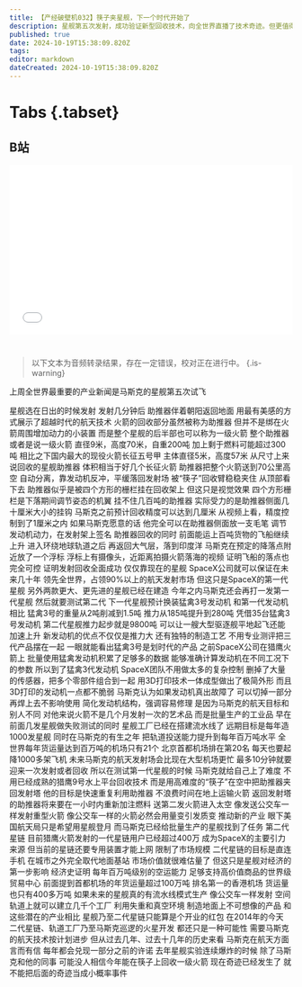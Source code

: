 ```yaml
---
title: 【产经破壁机032】筷子夹星舰，下一个时代开始了
description: 星舰第五次发射，成功验证新型回收技术，向全世界直播了技术奇迹。但更值得关注的是即将开启的新时代。【产经破壁机032】
published: true
date: 2024-10-19T15:38:09.820Z
tags: 
editor: markdown
dateCreated: 2024-10-19T15:38:09.820Z
---
```


# Tabs {.tabset}

## B站

<div style="position: relative; padding: 30% 45%;">
<iframe style="position: absolute; width: 100%; height: 100%; left: 0; top: 0;" src="//player.bilibili.com/player.html?&bvid=BV号&page=1&as_wide=1&high_quality=1&danmaku=1&autoplay=0" scrolling="no" border="0" frameborder="no" framespacing="0" allowfullscreen="true"></iframe>
</div>


#

> 以下文本为音频转录结果，存在一定错误，校对正在进行中。
{.is-warning}

上周全世界最重要的产业新闻是马斯克的星舰第五次试飞

星舰选在日出的时候发射
发射几分钟后
助推器伴着朝阳返回地面
用最有美感的方式展示了超越时代的航天技术
火箭的回收部分虽然被称为助推器
但并不是绑在火箭周围增加动力的小装置
而是整个星舰的后半部也可以称为一级火箭
整个助推器或者是说一级火箭
直径9米，高度70米，自重200吨
加上剩于燃料可能超过300吨
相比之下国内最大的现役火箭长征五号甲
主体直径5米，高度57米
从尺寸上来说回收的星舰助推器
体积相当于好几个长征火箭
助推器把整个火箭送到70公里高空
自动分离，靠发动机反冲，平缓落回发射场
被“筷子”回收臂稳稳夹住
从顶部看下去
助推器似乎是被四个方形的栅栏挂在回收架上
但这只是视觉效果
四个方形栅栏是下落期间调节姿态的机翼
挂不住几百吨的助推器
实际受力的是助推器侧面几十厘米大小的挂钩
马斯克之前预计回收精度可以达到几厘米
从视频上看，精度控制到了1厘米之内
如果马斯克愿意的话
他完全可以在助推器侧面放一支毛笔
调节发动机动力，在发射架上签名
助推器回收的同时
前面能运上百吨货物的飞船继续上升
进入环绕地球轨道之后
再返回大气层，落到印度洋
马斯克在预定的降落点附近放了一个浮标
浮标上有摄像头，近距离拍摄火箭落海的视频
证明飞船的落点也完全可控
证明发射回收全面成功
仅仅靠现在的星舰
SpaceX公司就可以保证在未来几十年
领先全世界，占领90%以上的航天发射市场
但这只是SpaceX的第一代星舰
另外两款更大、更先进的星舰已经在建造
今年之内马斯克还会再打一发第一代星舰
然后就要测试第二代
下一代星舰预计换装猛禽3号发动机
和第一代发动机相比
猛禽3号的重量从2吨削减到1.5吨
推力从185吨提升到280吨
凭借35台猛禽3号发动机
第二代星舰推力起步就是9800吨
可以让一艘大型驱逐舰平地起飞还能加速上升
新发动机的优点不仅仅是推力大
还有独特的制造工艺
不用专业测评把三代产品摆在一起
一眼就能看出猛禽3号是划时代的产品
之前SpaceX公司在猎鹰火箭上
批量使用猛禽发动机积累了足够多的数据
能够准确计算发动机在不同工况下的参数
所以到了猛禽3代发动机
SpaceX团队不用做太多的复杂控制
删掉了大量的传感器，把多个零部件组合到一起
用3D打印技术一体成型做出了极简外形
而且3D打印的发动机一点都不脆弱
马斯克认为如果发动机真出故障了
可以切掉一部分再焊上去不影响使用
简化发动机结构，强调容易修理
是因为马斯克的航天目标和别人不同
对他来说火箭不是几个月发射一次的艺术品
而是批量生产的工业品
早在前面几发星舰做失败测试的同时
星舰工厂已经在搭建流水线了
远期目标是每年造1000发星舰
同时在马斯克的有生之年
把轨道投送能力提升到每年百万吨水平
全世界每年货运量达到百万吨的机场只有21个
北京首都机场排在第20名
每天也要起降1000多架飞机
未来马斯克的航天发射场会比现在大型机场更忙
最多10分钟就要迎来一次发射或者回收
所以在测试第一代星舰的时候
马斯克就给自己上了难度
不用已经成熟的猎鹰9号水上平台回收技术
而是用高难度的“筷子”在空中把助推器夹回发射塔
他的目标是快速重复利用助推器
不浪费时间在地上运输火箭
返回发射塔的助推器将来要在一小时内重新加注燃料
送第二发火箭进入太空
像发送公交车一样发射重型火箭
像公交车一样的火箭必然会用量变引发质变
推动新的产业
眼下美国航天局只是希望用星舰登月
而马斯克已经给批量生产的星舰找到了任务
第二代星链
目前猎鹰火箭发射的一代星链用户已经超过400万
成为SpaceX的主要引力来源
但当前的星链还要专用装置才能上网
限制了市场规模
二代星链的目标是直连手机
在城市之外完全取代地面基站
市场价值就很难估量了
但这只是星舰对经济的第一步影响
经济史证明
每年百万吨级别的空运能力
足够支持高价值商品的世界级贸易中心
前面提到首都机场的年货运量超过100万吨
排名第一的香港机场
货运量也只有400多万吨
如果未来的星舰真的有流水线模式生产
像公交车一样发射
空间轨道上就可以建立几千个工厂
利用失重和真空环境
制造地面上不可想像的产品
和这些潜在的产业相比
星舰乃至二代星链只能算是个开业的红包
在2014年的今天
二代星链、轨道工厂乃至马斯克巡逻的火星开发
都还只是一种可能性
需要马斯克的航天技术按计划进步
但从过去几年、过去十几年的历史来看
马斯克在航天方面言而有信
每年都会兑现一部分之前的许诺
去年星舰实验连续爆炸的时候
除了马斯克和他的同事
可能没人相信今年能在筷子上回收一级火箭
现在奇迹已经发生了
就不能把后面的奇迹当成小概率事件
